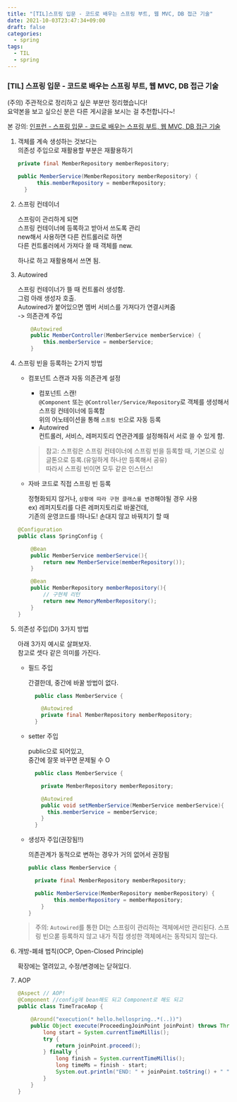 ```yaml
---
title: "[TIL]스프링 입문 - 코드로 배우는 스프링 부트, 웹 MVC, DB 접근 기술"
date: 2021-10-03T23:47:34+09:00
draft: false
categories:
  - spring
tags:
  - TIL
  - spring
---
```


### [TIL] 스프링 입문 - 코드로 배우는 스프링 부트, 웹 MVC, DB 접근 기술

(주의) 주관적으로 정리하고 싶은 부분만 정리했습니다!  
 요약본을 보고 싶으신 분은 다른 게시글을 보시는 걸 추천합니다~!

본 강의:
[인프런 - 스프링 입문 - 코드로 배우는 스프링 부트, 웹 MVC, DB 접근 기술](https://www.inflearn.com/course/%EC%8A%A4%ED%94%84%EB%A7%81-%EC%9E%85%EB%AC%B8-%EC%8A%A4%ED%94%84%EB%A7%81%EB%B6%80%ED%8A%B8/dashboard)

1. 객체를 계속 생성하는 것보다는  
   의존성 주입으로 재활용할 부분은 재활용하기

   ```java
   private final MemberRepository memberRepository;

   public MemberService(MemberRepository memberRepository) {
         this.memberRepository = memberRepository;
     }
   ```

2. 스프링 컨테이너

   스프링이 관리하게 되면  
   스프링 컨테이너에 등록하고 받아서 쓰도록 관리  
   new해서 사용하면 다른 컨트롤러로 하면  
   다른 컨트롤러에서 가져다 쓸 때 객체를 new.

   하나로 하고 재활용해서 쓰면 됨.

3. Autowired

   스프링 컨테이너가 뜰 때 컨트롤러 생성함.  
   그럼 아래 생성자 호출.  
   Autowired가 붙어있으면 멤버 서비스를 가져다가 연결시켜줌  
   -> 의존관계 주입

   ```java
       @Autowired
       public MemberController(MemberService memberService) {
           this.memberService = memberService;
       }
   ```

4. 스프링 빈을 등록하는 2가지 방법

   - 컴포넌트 스캔과 자동 의존관계 설정

     - 컴포넌트 스캔!  
       `@Component` 또는 `@Controller/Service/Repository`로 객체를 생성해서 스프링 컨테이너에 등록함  
       위의 어노테이션을 통해 `스프링 빈`으로 자동 등록
     - Autowired  
       컨트롤러, 서비스, 레퍼지토리 연관관계를 설정해줘서 서로 쓸 수 있게 함.

     > 참고: 스프링은 스프링 컨테이너에 스프링 빈을 등록할 때, 기본으로 싱글톤으로 등록.(유일하게 하나만 등록해서 공유)  
     > 따라서 스프링 빈이면 모두 같은 인스턴스!

   - 자바 코드로 직접 스프링 빈 등록

     정형화되지 않거나, `상황에 따라 구현 클래스를 변경`해야될 경우 사용  
      ex) 레퍼지토리를 다른 레퍼지토리로 바꿀건데,  
      기존의 운영코드를 !하나도! 손대지 않고 바꿔치기 할 때

   ```java
   @Configuration
   public class SpringConfig {

       @Bean
       public MemberService memberService(){
           return new MemberService(memberRepository());
       }

       @Bean
       public MemberRepository memberRepository(){
           // 구현체 리턴
           return new MemoryMemberRepository();
       }
   }
   ```

5. 의존성 주입(DI) 3가지 방법

   아래 3가지 예시로 살펴보자.  
   참고로 셋다 같은 의미를 가진다.

   - 필드 주입

     간결한데, 중간에 바꿀 방법이 없다.

     ```java
       public class MemberService {

         @Autowired
         private final MemberRepository memberRepository;
       }
     ```

   - setter 주입

     public으로 되어있고,  
     중간에 잘못 바꾸면 문제될 수 O

     ```java
       public class MemberService {

         private MemberRepository memberRepository;

         @Autowired
         public void setMemberService(MemberService memberService){
           this.memberService = memberService;
         }
       }
     ```

   - 생성자 주입(권장됨!!)

     의존관계가 동적으로 변하는 경우가 거의 없어서 권장됨

     ```java
     public class MemberService {

       private final MemberRepository memberRepository;

       public MemberService(MemberRepository memberRepository) {
             this.memberRepository = memberRepository;
         }
     }
     ```

   > 주의: `Autowired`를 통한 DI는 스프링이 관리하는 객체에서만 관리된다.
   > 스프링 빈으롣 등록하지 않고 내가 직접 생성한 객체에서는 동작되지 않는다.

6. 개방-폐쇄 법칙(OCP, Open-Closed Principle)

   확장에는 열려있고, 수정/변경에는 닫혀있다.

7. AOP

   ```java
   @Aspect // AOP!
   @Component //config에 bean해도 되고 Component로 해도 되고
   public class TimeTraceAop {

       @Around("execution(* hello.hellospring..*(..))")
       public Object execute(ProceedingJoinPoint joinPoint) throws Throwable{
           long start = System.currentTimeMillis();
           try {
               return joinPoint.proceed();
           } finally {
               long finish = System.currentTimeMillis();
               long timeMs = finish - start;
               System.out.println("END: " + joinPoint.toString() + " " + timeMs + "ms");
           }
       }
   }
   ```
